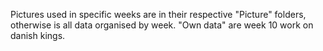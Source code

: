 Pictures used in specific weeks are in their respective "Picture" folders, otherwise is all data organised by week.
"Own data" are week 10 work on danish kings.

